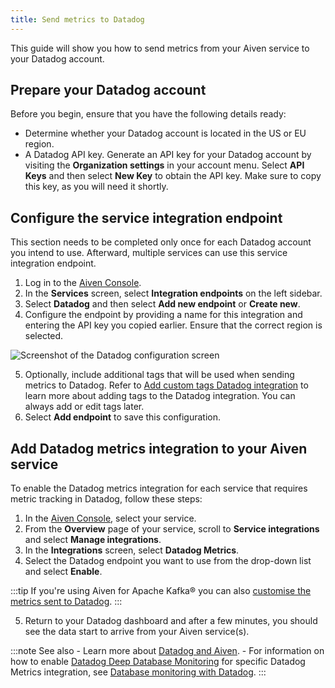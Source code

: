 ```yaml
---
title: Send metrics to Datadog
---
```


This guide will show you how to send metrics from your Aiven service to
your Datadog account.

## Prepare your Datadog account

Before you begin, ensure that you have the following details ready:

-   Determine whether your Datadog account is located in the US or EU
    region.
-   A Datadog API key. Generate an API key for your Datadog account by
    visiting the **Organization settings** in your account menu. Select
    **API Keys** and then select **New Key** to obtain the API key. Make
    sure to copy this key, as you will need it shortly.

## Configure the service integration endpoint

This section needs to be completed only once for each Datadog account
you intend to use. Afterward, multiple services can use this service
integration endpoint.

1.  Log in to the [Aiven Console](https://console.aiven.io/).
2.  In the **Services** screen, select **Integration endpoints** on the
    left sidebar.
3.  Select **Datadog** and then select **Add new endpoint** or **Create
    new**.
4.  Configure the endpoint by providing a name for this integration and
    entering the API key you copied earlier. Ensure that the correct
    region is selected.

![Screenshot of the Datadog configuration screen](/images/integrations/configure-datadog-service-integration.png)

5.  Optionally, include additional tags that will be used when sending
    metrics to Datadog. Refer to
    [Add custom tags Datadog integration](/docs/integrations/datadog/add-custom-tags-to-datadog) to learn more about adding tags to the Datadog
    integration. You can always add or edit tags later.
6.  Select **Add endpoint** to save this configuration.

## Add Datadog metrics integration to your Aiven service

To enable the Datadog metrics integration for each service that requires
metric tracking in Datadog, follow these steps:

1.  In the [Aiven Console](https://console.aiven.io/), select your
    service.
2.  From the **Overview** page of your service, scroll to **Service
    integrations** and select **Manage integrations**.
3.  In the **Integrations** screen, select **Datadog Metrics**.
4.  Select the Datadog endpoint you want to use from the drop-down list
    and select **Enable**.

:::tip
If you\'re using Aiven for Apache Kafka® you can also
[customise the metrics sent to Datadog](/docs/products/kafka/howto/datadog-customised-metrics).
:::

5.  Return to your Datadog dashboard and after a few minutes, you should
    see the data start to arrive from your Aiven service(s).

:::note See also
\- Learn more about [Datadog and Aiven](/docs/integrations/datadog). - For information on how to enable [Datadog Deep Database
Monitoring](https://www.datadoghq.com/product/database-monitoring/) for
specific Datadog Metrics integration, see
[Database monitoring with Datadog](/docs/products/postgresql/howto/monitor-database-with-datadog).
:::
